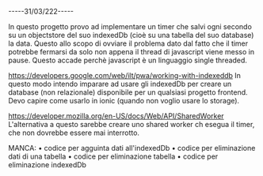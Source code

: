 
-----31/03/222-----

In questo progetto provo ad implementare un timer che salvi ogni secondo
su un objectstore del suo indexedDb (cioè su una tabella del suo database)
la data. Questo allo scopo di ovviare il problema dato dal fatto che 
il timer potrebbe fermarsi da solo non appena il thread di javascript viene messo in pause. 
Questo accade perchè javascript è un linguaggio single threaded.

https://developers.google.com/web/ilt/pwa/working-with-indexeddb
In questo modo intendo imparare ad usare gli indexedDb per creare un database 
(non relazionale) disponibile per un qualsiasi progetto frontend. 
Devo capire come usarlo in ionic (quando non voglio usare lo storage).

https://developer.mozilla.org/en-US/docs/Web/API/SharedWorker
L'alternativa a questo sarebbe creare uno shared worker ch esegua 
il timer, che non dovrebbe essere mai interrotto.

MANCA: 
 • codice per agguinta dati all'indexedDb
 • codice per eliminazione dati di una tabella
 • codice per eliminazione tabella 
 • codice per eliminazione indexedDb 